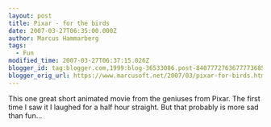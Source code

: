 ```yaml
---
layout: post
title: Pixar - for the birds
date: 2007-03-27T06:35:00.000Z
author: Marcus Hammarberg
tags:
  - Fun
modified_time: 2007-03-27T06:37:15.026Z
blogger_id: tag:blogger.com,1999:blog-36533086.post-8407772763677773685
blogger_orig_url: https://www.marcusoft.net/2007/03/pixar-for-birds.html
---
```


This one great short animated movie from the geniuses from Pixar.
The first time I saw it I laughed for a half hour straight. But that
probably is more sad than fun...
